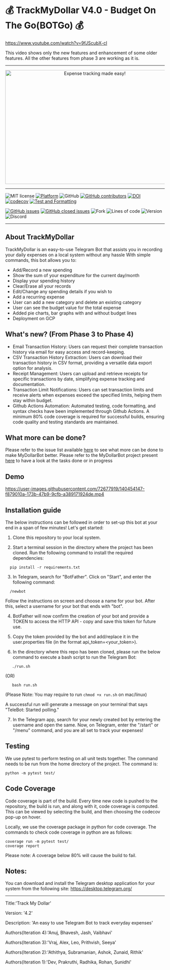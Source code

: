 # 💰 TrackMyDollar V4.0 - Budget On The Go(BOTGo) 💰

https://www.youtube.com/watch?v=9fJScubX-cI

This video shows only the new features and enhancement of some older features. All the other features from phase 3 are working as it is.
<hr>
<p align="center">
<a><img  height=360 width=550 
  src="https://github.com/deekay2310/MyDollarBot/blob/c56b4afd4fd5bbfffea0d0a4aade58596a5cb678/docs/0001-8711513694_20210926_212845_0000.png" alt="Expense tracking made easy!"></a>
</p>
<hr>

![MIT license](https://img.shields.io/badge/License-MIT-green.svg)
[![Platform](https://img.shields.io/badge/Platform-Telegram-blue)](https://desktop.telegram.org/)
![GitHub](https://img.shields.io/badge/Language-Python-blue.svg)
[![GitHub contributors](https://img.shields.io/github/contributors/JayProngs/MyDollarBot-BOTGo)](https://github.com/JayProngs/MyDollarBot-BOTGo/graphs/contributors)
[![DOI](https://zenodo.org/badge/DOI/10.5281/zenodo.10023576.svg)](https://doi.org/10.5281/zenodo.10023576)
[![codecov](https://codecov.io/gh/JayProngs/MyDollarBot-BOTGo/branch/main/graph/badge.svg?token=5AYMR8MNMP)](https://codecov.io/gh/JayProngs/MyDollarBot-BOTGo)
[![Test and Formatting](https://github.com/JayProngs/MyDollarBot-BOTGo/actions/workflows/test.yml/badge.svg)](https://github.com/JayProngs/MyDollarBot-BOTGo/actions/workflows/test.yml)
<!-- [![codecov](https://codecov.io/gh/sak007/MyDollarBot-BOTGo/branch/main/graph/badge.svg?token=5AYMR8MNMP)](https://codecov.io/gh/sak007/MyDollarBot-BOTGo) -->
[![GitHub issues](https://img.shields.io/github/issues/anuj672/MyDollarBot-BOTGo)](https://github.com/anuj672/MyDollarBot-BOTGo/issues)
[![GitHub closed issues](https://img.shields.io/github/issues-closed/bhaveshittadwar/csc-510-se-group-49)](https://github.com/bhaveshittadwar/csc-510-se-group-49/issues?q=is%3Aissue+is%3Aclosed)
![Fork](https://img.shields.io/github/forks/anuj672/MyDollarBot-BOTGo)
![Lines of code](https://img.shields.io/tokei/lines/github/JayProngs/MyDollarBot-BOTGo)
![Version](https://img.shields.io/github/v/release/JayProngs/MyDollarBot-BOTGo?color=ff69b4&label=Version)
![Discord](https://img.shields.io/discord/1163591668637896807?color=blueviolet&label=Discord%20Discussion%20Chat)

<hr>

## About TrackMyDollar

TrackMyDollar is an easy-to-use Telegram Bot that assists you in recording your daily expenses on a local system without any hassle 
With simple commands, this bot allows you to:
- Add/Record a new spending
- Show the sum of your expenditure for the current day/month
- Display your spending history
- Clear/Erase all your records
- Edit/Change any spending details if you wish to
- Add a recurring expense 
- User can add a new category and delete an existing category 
- User can see the budget value for the total expense 
- Added pie charts, bar graphs with and without budget lines 
- Deployment on GCP 

## What's new? (From Phase 3 to Phase 4)

- Email Transaction History: Users can request their complete transaction history via email for easy access and record-keeping.
- CSV Transaction History Extraction: Users can download their transaction history in CSV format, providing a versatile data export option for analysis.
- Receipt Management: Users can upload and retrieve receipts for specific transactions by date, simplifying expense tracking and documentation.
- Transaction Limit Notifications: Users can set transaction limits and receive alerts when expenses exceed the specified limits, helping them stay within budget.
- Github Actions Automation: Automated testing, code formatting, and syntax checks have been implemented through Github Actions. A minimum 80% code coverage is required for successful builds, ensuring code quality and testing standards are maintained.


## What more can be done?
Please refer to the issue list available [here](https://github.com/anuj672/MyDollarBot-BOTGo/issues) to see what more can be done to make MyDollarBot better. Please refer to the MyDollarBot project present [here](https://github.com/bhaveshittadwar/csc-510-se-group-49/projects) to have a look at the tasks done or in progress

## Demo

https://user-images.githubusercontent.com/72677919/140454147-f879010a-173b-47b9-9cfb-a389171924de.mp4

## Installation guide

The below instructions can be followed in order to set-up this bot at your end in a span of few minutes! Let's get started:

1. Clone this repository to your local system.

2. Start a terminal session in the directory where the project has been cloned. Run the following command to install the required dependencies:
```
  pip install -r requirements.txt
```

3. In Telegram, search for "BotFather". Click on "Start", and enter the following command:
```
  /newbot
```
Follow the instructions on screen and choose a name for your bot. After this, select a username for your bot that ends with "bot".

4. BotFather will now confirm the creation of your bot and provide a TOKEN to access the HTTP API - copy and save this token for future use.

5. Copy the token provided by the bot and add/replace it in the user.properties file (in the format api_token=<your_token>).

6. In the directory where this repo has been cloned, please run the below command to execute a bash script to run the Telegram Bot:
```
   ./run.sh
```
(OR)
```
   bash run.sh
```

(Please Note: You may require to run `chmod +x run.sh` on mac/linux)

A successful run will generate a message on your terminal that says "TeleBot: Started polling." 

7. In the Telegram app, search for your newly created bot by entering the username and open the same. Now, on Telegram, enter the "/start" or "/menu" command, and you are all set to track your expenses!

## Testing

We use pytest to perform testing on all unit tests together. The command needs to be run from the home directory of the project. The command is:
```
python -m pytest test/
```

## Code Coverage

Code coverage is part of the build. Every time new code is pushed to the repository, the build is run, and along with it, code coverage is computed. This can be viewed by selecting the build, and then choosing the codecov pop-up on hover.

Locally, we use the coverage package in python for code coverage. The commands to check code coverage in python are as follows:

```
coverage run -m pytest test/
coverage report
```

Please note: A coverage below 80% will cause the build to fail.

## Notes:
You can download and install the Telegram desktop application for your system from the following site: https://desktop.telegram.org/


<hr>
<p>Title:'Track My Dollar'</p>
<p>Version: '4.2'</p>
<p>Description: 'An easy to use Telegram Bot to track everyday expenses'</p>
<p>Authors(Iteration 4):'Anuj, Bhavesh, Jash, Vaibhavi'</p>
<p>Authors(Iteration 3):'Vraj, Alex, Leo, Prithvish, Seeya'</p>
<p>Authors(Iteration 2):'Athithya, Subramanian, Ashok, Zunaid, Rithik'</p>
<p>Authors(Iteration 1):'Dev, Prakruthi, Radhika, Rohan, Sunidhi'</p>
